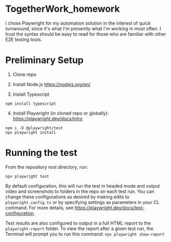 # TogetherWork_homework
I chose Playwright for my automation solution in the interest of quick turnaround, since it's what I'm presently what I'm working in most often. I trust the syntax should be easy to read for those who are familiar with other E2E testing tools.




# Preliminary Setup
1. Clone repo
2. Install Node.js 
https://nodejs.org/en/

3. Install Typescript

  ```
  npm install typescript
  ```
  
4. Install Playwright (in cloned repo or globally): https://playwright.dev/docs/intro
  ```
  npm i -D @playwright/test
  npx playwright install
  ```

# Running the test
From the repository root directory, run:

  ```
  npx playwright test
  ```
By default configuration, this will run the test in headed mode and output video and screenshots to folders in the repo on each test run. You can change these configurations as desired by making edits to ``playwright.config.ts`` or by specifying settings as parameters in your CL command. For more details, see https://playwright.dev/docs/test-configuration.

Test results are also configured to output in a full HTML report to the ``playwright-report`` folder. To view the report after a given test run, the Terminal will prompt you to run this command: ``npx playwright show-report``
